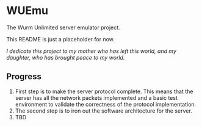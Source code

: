 # WUEmu
The Wurm Unlimited server emulator project.

This README is just a placeholder for now.

_I dedicate this project to my mother who has left this world, and my daughter, who has brought peace to my world._

## Progress

1. First step is to make the server protocol complete. This means that the server has all the network packets implemented and a basic test environment to validate the correctness of the protocol implementation.
2. The second step is to iron out the software architecture for the server.
3. TBD

